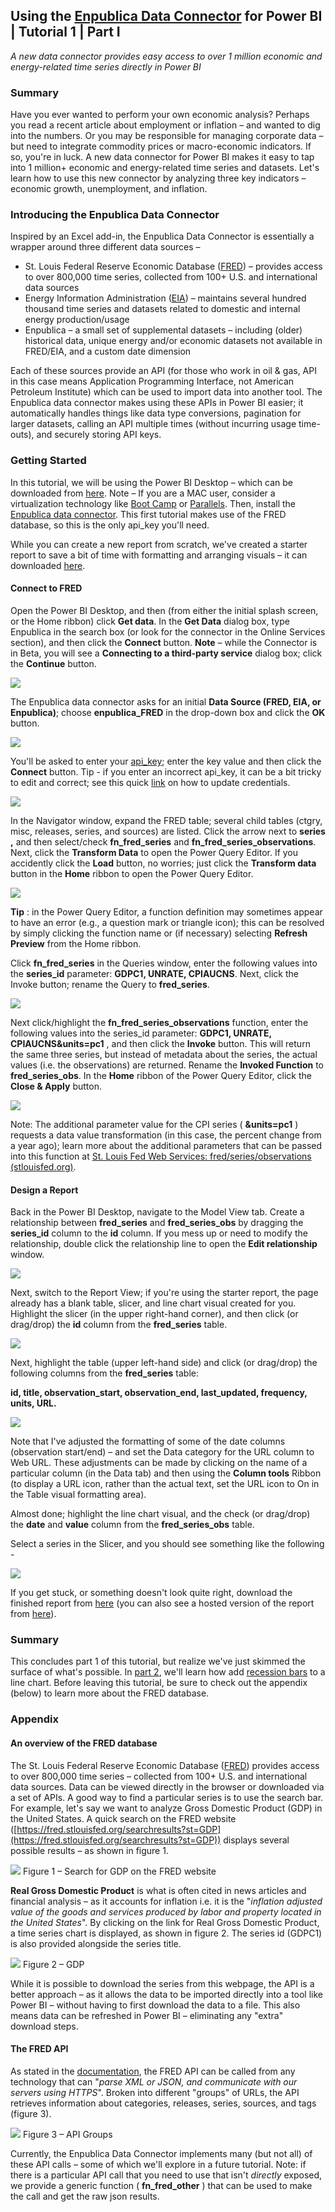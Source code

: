 ## Using the [Enpublica Data Connector](https://github.com/tylerchessman/PBI_FRED_EIA) for Power BI | Tutorial 1 | Part I

_A new data connector provides easy access to over 1 million economic and energy-related time series directly in Power BI_

### Summary

Have you ever wanted to perform your own economic analysis? Perhaps you read a recent article about employment or inflation – and wanted to dig into the numbers. Or you may be responsible for managing corporate data – but need to integrate commodity prices or macro-economic indicators. If so, you're in luck. A new data connector for Power BI makes it easy to tap into 1 million+ economic and energy-related time series and datasets. Let's learn how to use this new connector by analyzing three key indicators – economic growth, unemployment, and inflation.

### Introducing the Enpublica Data Connector

Inspired by an Excel add-in, the Enpublica Data Connector is essentially a wrapper around three different data sources –

- St. Louis Federal Reserve Economic Database ([FRED](https://fredhelp.stlouisfed.org/fred/about/about-fred/what-is-fred/)) – provides access to over 800,000 time series, collected from 100+ U.S. and international data sources
- Energy Information Administration ([EIA](https://www.eia.gov/opendata/documentation.php)) – maintains several hundred thousand time series and datasets related to domestic and internal energy production/usage
- Enpublica – a small set of supplemental datasets – including (older) historical data, unique energy and/or economic datasets not available in FRED/EIA, and a custom date dimension

Each of these sources provide an API (for those who work in oil & gas, API in this case means Application Programming Interface, not American Petroleum Institute) which can be used to import data into another tool. The Enpublica data connector makes using these APIs in Power BI easier; it automatically handles things like data type conversions, pagination for larger datasets, calling an API multiple times (without incurring usage time-outs), and securely storing API keys.

### Getting Started

In this tutorial, we will be using the Power BI Desktop – which can be downloaded from [here](https://powerbi.microsoft.com/en-us/desktop/). Note – If you are a MAC user, consider a virtualization technology like [Boot Camp](https://support.apple.com/en-us/HT201468#:~:text=How%20to%20install%20Windows%2010%20on%20Mac%201,the%20Boot%20Camp%20installer%20in%20Windows%20See%20More.) or [Parallels](https://www.parallels.com/). Then, install the [Enpublica data connector](https://github.com/tylerchessman/PBI_FRED_EIA).  This first tutorial makes use of the FRED database, so this is the only api\_key you'll need.

While you can create a new report from scratch, we've created a starter report to save a bit of time with formatting and arranging visuals – it can downloaded [here](https://github.com/tylerchessman/PBI_FRED_EIA/raw/main/Tutorials/1_Part1/Enpublica_Tutorial1_Part1_Begin.pbix).

#### Connect to FRED

Open the Power BI Desktop, and then (from either the initial splash screen, or the Home ribbon) click **Get data**. In the **Get Data** dialog box, type Enpublica in the search box (or look for the connector in the Online Services section), and then click the **Connect** button. **Note** – while the Connector is in Beta, you will see a **Connecting to a third-party service** dialog box; click the **Continue** button.

![](./images/Tutorial1_Part1_1.jpg)

The Enpublica data connector asks for an initial **Data Source (FRED, EIA, or Enpublica)**; choose **enpublica\_FRED** in the drop-down box and click the **OK** button.

![](./images/Tutorial1_Part1_2.jpg)

You'll be asked to enter your [api\_key](https://fred.stlouisfed.org/docs/api/api_key.html); enter the key value and then click the **Connect** button. Tip - if you enter an incorrect api\_key, it can be a bit tricky to edit and correct; see this quick [link](./FixConnErrors.md) on how to update credentials.

![](./images/Tutorial1_Part1_3.jpg)

In the Navigator window, expand the FRED table; several child tables (ctgry, misc, releases, series, and sources) are listed. Click the arrow next to **series** **,** and then select/check **fn\_fred\_series** and **fn\_fred\_series\_observations**. Next, click the **Transform Data** to open the Power Query Editor. If you accidently click the **Load** button, no worries; just click the **Transform data** button in the **Home** ribbon to open the Power Query Editor.

![](./images/Tutorial1_Part1_4.jpg)

**Tip** : in the Power Query Editor, a function definition may sometimes appear to have an error (e.g., a question mark or triangle icon); this can be resolved by simply clicking the function name or (if necessary) selecting **Refresh Preview** from the Home ribbon.

Click **fn\_fred\_series** in the Queries window, enter the following values into the **series\_id** parameter: **GDPC1, UNRATE, CPIAUCNS**. Next, click the Invoke button; rename the Query to **fred\_series**.

![](./images/Invoke_Fred_Series.gif)

Next click/highlight the **fn\_fred\_series\_observations** function, enter the following values into the series\_id parameter: **GDPC1, UNRATE, CPIAUCNS&units=pc1** , and then click the **Invoke** button. This will return the same three series, but instead of metadata about the series, the actual values (i.e. the observations) are returned. Rename the **Invoked Function** to **fred\_series\_obs**. In the **Home** ribbon of the Power Query Editor, click the **Close & Apply** button.

![](./images/Tutorial1_Part1_5.jpg)

Note: The additional parameter value for the CPI series ( **&units=pc1** ) requests a data value transformation (in this case, the percent change from a year ago); learn more about the additional parameters that can be passed into this function at [St. Louis Fed Web Services: fred/series/observations (stlouisfed.org)](https://fred.stlouisfed.org/docs/api/fred/series_observations.html#units).

#### Design a Report

Back in the Power BI Desktop, navigate to the Model View tab. Create a relationship between **fred\_series** and **fred\_series\_obs** by dragging the **series\_id** column to the **id** column. If you mess up or need to modify the relationship, double click the relationship line to open the **Edit relationship** window.

![](./images/PBI_CreateRelationship.gif)

Next, switch to the Report View; if you're using the starter report, the page already has a blank table, slicer, and line chart visual created for you. Highlight the slicer (in the upper right-hand corner), and then click (or drag/drop) the **id** column from the **fred\_series** table.

![](./images/Tutorial1_Part1_6.jpg)

Next, highlight the table (upper left-hand side) and click (or drag/drop) the following columns from the **fred\_series** table:

**id, title, observation\_start, observation\_end, last\_updated, frequency, units, URL.**

![](./images/Tutorial1_Part1_7.jpg)

Note that I've adjusted the formatting of some of the date columns (observation start/end) – and set the Data category for the URL column to Web URL. These adjustments can be made by clicking on the name of a particular column (in the Data tab) and then using the **Column tools** Ribbon (to display a URL icon, rather than the actual text, set the URL icon to On in the Table visual formatting area).

Almost done; highlight the line chart visual, and the check (or drag/drop) the **date** and **value** column from the **fred\_series\_obs** table.

Select a series in the Slicer, and you should see something like the following -

![](./images/Tutorial1_Part1_8.jpg)

If you get stuck, or something doesn't look quite right, download the finished report from [here](https://github.com/tylerchessman/PBI_FRED_EIA/raw/main/Tutorials/1_Part1/Enpublica_Tutorial1_Part1_Finish.pbix) (you can also see a hosted version of the report from [here](https://app.powerbi.com/view?r=eyJrIjoiM2NlOWFiN2QtYTQ0NS00NWY4LTg3OWMtYmVjNjhhNzhjMDkxIiwidCI6IjRmY2YxMGM2LWVjODEtNDhkYy1iNzZjLTJjM2Q2MDAxN2M1YSIsImMiOjZ9&embedImagePlaceholder=true)).

### Summary

This concludes part 1 of this tutorial, but realize we've just skimmed the surface of what's possible. In [part 2](https://github.com/tylerchessman/PBI_FRED_EIA/tree/main/Tutorials/1_Part2), we'll learn how add [recession bars](https://fred.stlouisfed.org/series/GDPC1) to a line chart. Before leaving this tutorial, be sure to check out the appendix (below) to learn more about the FRED database.

### Appendix

#### An overview of the FRED database

The St. Louis Federal Reserve Economic Database ([FRED](https://fredhelp.stlouisfed.org/fred/about/about-fred/what-is-fred/)) provides access to over 800,000 time series – collected from 100+ U.S. and international data sources. Data can be viewed directly in the browser or downloaded via a set of APIs. A good way to find a particular series is to use the search bar. For example, let's say we want to analyze Gross Domestic Product (GDP) in the United States. A quick search on the FRED website ([https://fred.stlouisfed.org/searchresults?st=GDP](https://fred.stlouisfed.org/searchresults?st=GDP)) displays several possible results – as shown in figure 1.

![](./images/Tutorial1_Part1_Fred1.jpg)
Figure 1 – Search for GDP on the FRED website


**Real Gross Domestic Product** is what is often cited in news articles and financial analysis – as it accounts for inflation i.e. it is the "_inflation adjusted value of the goods and services produced by labor and property located in the United States_". By clicking on the link for Real Gross Domestic Product, a time series chart is displayed, as shown in figure 2. The series id (GDPC1) is also provided alongside the series title.

![](./images/Tutorial1_Part1_Fred2.jpg)
Figure 2 – GDP

While it is possible to download the series from this webpage, the API is a better approach – as it allows the data to be imported directly into a tool like Power BI – without having to first download the data to a file. This also means data can be refreshed in Power BI – eliminating any "extra" download steps.

#### The FRED API

As stated in the [documentation](https://fred.stlouisfed.org/docs/api/fred/), the FRED API can be called from any technology that can "_parse XML or JSON, and communicate with our servers using HTTPS_". Broken into different "groups" of URLs, the API retrieves information about categories, releases, series, sources, and tags (figure 3).

![](./images/Tutorial1_Part1_Fred3.jpg)
Figure 3 – API Groups


Currently, the Enpublica Data Connector implements many (but not all) of these API calls – some of which we'll explore in a future tutorial. Note: if there is a particular API call that you need to use that isn't _directly_ exposed, we provide a generic function ( **fn\_fred\_other** ) that can be used to make the call and get the raw json results.
